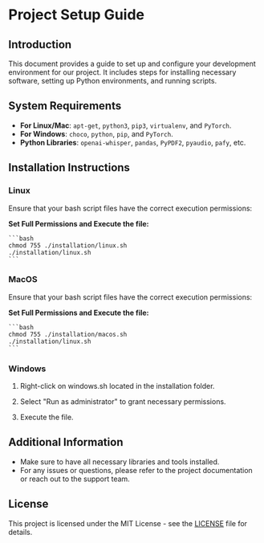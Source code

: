 # Project Setup Guide

## Introduction

This document provides a guide to set up and configure your development environment for our project. It includes steps for installing necessary software, setting up Python environments, and running scripts.

## System Requirements

-   **For Linux/Mac**: `apt-get`, `python3`, `pip3`, `virtualenv`, and `PyTorch`.
-   **For Windows**: `choco`, `python`, `pip`, and `PyTorch`.
-   **Python Libraries**: `openai-whisper`, `pandas`, `PyPDF2`, `pyaudio`, `pafy`, etc.

## Installation Instructions

### Linux

Ensure that your bash script files have the correct execution permissions:

**Set Full Permissions and Execute the file:**

    ```bash
    chmod 755 ./installation/linux.sh
    ./installation/linux.sh
    ```

### MacOS

Ensure that your bash script files have the correct execution permissions:

**Set Full Permissions and Execute the file:**

    ```bash
    chmod 755 ./installation/macos.sh
    ./installation/linux.sh
    ```

### Windows

1. Right-click on windows.sh located in the installation folder.

2. Select "Run as administrator" to grant necessary permissions.
3. Execute the file.

## Additional Information

-   Make sure to have all necessary libraries and tools installed.
-   For any issues or questions, please refer to the project documentation or reach out to the support team.

## License

This project is licensed under the MIT License - see the [LICENSE](LICENSE) file for details.
